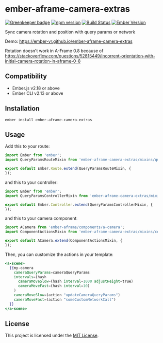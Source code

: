 ember-aframe-camera-extras
==============================================================================

[![Greenkeeper badge](https://badges.greenkeeper.io/ember-vr/ember-aframe-camera-extras.svg)](https://greenkeeper.io/)
[![npm version](https://badge.fury.io/js/ember-aframe-camera-extras.svg)](https://badge.fury.io/js/ember-aframe-camera-extras)
[![Build Status](https://travis-ci.org/ember-vr/ember-aframe-camera-extras.svg?branch=master)](https://travis-ci.org/ember-vr/ember-aframe-camera-extras)
[![Ember Version](https://img.shields.io/badge/ember-2.16%2B-brightgreen.svg)](https://www.emberjs.com/)

Sync camera rotation and position with query params or network

Demo: https://ember-vr.github.io/ember-aframe-camera-extras

Rotation doesn't work in A-Frame 0.8 because of https://stackoverflow.com/questions/52815449/incorrent-orientation-with-initial-camera-rotation-in-aframe-0-8


Compatibility
------------------------------------------------------------------------------

* Ember.js v2.18 or above
* Ember CLI v2.13 or above


Installation
------------------------------------------------------------------------------

```
ember install ember-aframe-camera-extras
```


Usage
------------------------------------------------------------------------------

Add this to your route:

```js
import Ember from 'ember';
import QueryParamsRouteMixin from 'ember-aframe-camera-extras/mixins/query-params-route';

export default Ember.Route.extend(QueryParamsRouteMixin, {
});
```

and this to your controller:

```js
import Ember from 'ember';
import QueryParamsControllerMixin from 'ember-aframe-camera-extras/mixins/query-params-controller';

export default Ember.Controller.extend(QueryParamsControllerMixin, {
});
```

and this to your camera component:

```js
import ACamera from 'ember-aframe/components/a-camera';
import ComponentActionsMixin from 'ember-aframe-camera-extras/mixins/component-actions';

export default ACamera.extend(ComponentActionsMixin, {
});
```

Then, you can customize the actions in your template:

```hbs
<a-scene>
  {{my-camera
    cameraQueryParams=cameraQueryParams
    intervals=(hash
      cameraMoveSlow=(hash interval=1000 adjustHeight=true)
      cameraMoveFast=(hash interval=10)
    )
    cameraMoveSlow=(action "updateCameraQueryParams")
    cameraMoveFast=(action "someCustomNetworkCall")
  }}
</a-scene>
```


License
------------------------------------------------------------------------------

This project is licensed under the [MIT License](LICENSE.md).

